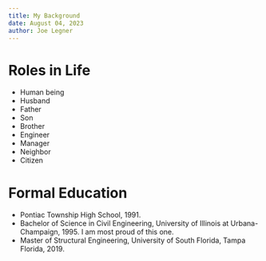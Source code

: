 ```yaml
---
title: My Background
date: August 04, 2023
author: Joe Legner
---
```


# Roles in Life

- Human being
- Husband
- Father 
- Son
- Brother
- Engineer
- Manager
- Neighbor
- Citizen

# Formal Education

- Pontiac Township High School, 1991.
- Bachelor of Science in Civil Engineering, University of Illinois at Urbana-Champaign, 1995. I am most proud of this one.
- Master of Structural Engineering, University of South Florida, Tampa Florida, 2019.
